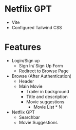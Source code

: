 # Netflix GPT

- Vite
- Configured Tailwind CSS


# Features

- Login/Sign up
    - Sign In/ Sign Up Form 
    - Redirect to Browse Page
- Browse (After Authentication)
    - Header
    - Main Movie
        - Trailer in background
        - Title and description
        - Movie suggestions 
            - Movie List * N
- Netflix GPT
    - Searchbar
    - Movie Suggestions

